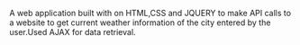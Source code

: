 A web application built with on HTML,CSS and JQUERY to make API calls to a website to get current weather information of the city entered by the user.Used AJAX for data retrieval.



